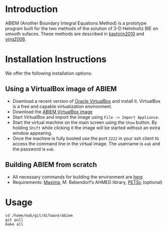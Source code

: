 Introduction
============

ABIEM (Another Boundary Integral Equations Method) is a prototype
program built for the two methods of the solution of 3-D Helmholtz BIE
on smooth sufaces. These methods are described in
[kashirin2010](http://www.icita.org/2010/papers/04-ru-Kashirin.pdf)
and [ying2006](http://mrl.nyu.edu/~dzorin/papers/ying2006h3b.pdf).

Installation Instructions
=========================

We offer the following installation options:

## Using a VirtualBox image of ABIEM

 * Download a recent version of [Oracle VirtualBox](https://www.virtualbox.org/) and install it. VirtualBox is a free and capable virtualization environment.
 * Download the [ABIEM VirtualBox image](https://github.com/boykov/abiem/releases/download/v1.0/abiem.ova)
 * Start VirtualBox and import the image using `File -> Import Appliance`.
 * Start the virtual machine on the main screen using the `Show` button. By holding `Shift` while clicking it the image will be started without an extra window appearing.
 * Once the machine is fully booted use the port `2222` in your ssh client to access the command line in the virtual image. The username is `eab` and the password is `eab`.

## Building ABIEM from scratch

 * All necessary commands for building the environment are
   [here](https://github.com/boykov/vagrant-box/blob/abeim/late_command.sh)
 * Requirements: [Maxima](maxima.sourceforge.net/), M. Bebendorf’s AHMED library,  [PETSc](https://www.mcs.anl.gov/petsc/) (optional)

Usage
=====

    cd /home/eab/git/difwave/abiem
    git pull
    make all
